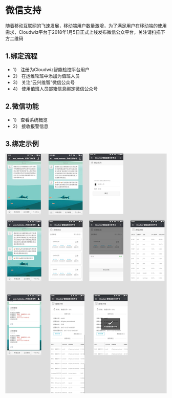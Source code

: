 # 微信支持

随着移动互联网的飞速发展，移动端用户数量激增，为了满足用户在移动端的使用需求，Cloudwiz平台于2018年1月5日正式上线发布微信公众平台，关注请扫描下方二维码


## 1.绑定流程

* 1） 注册为Cloudwiz智能检控平台用户
* 2） 在运维轮班中添加为值班人员
* 3） 关注“云兴维智”微信公众号
* 4） 使用值班人员邮箱信息绑定微信公众号

## 2.微信功能

* 1） 查看系统概览
* 2） 接收报警信息

## 3.绑定示例
![](/part4/images/wechat.png)